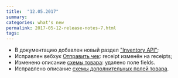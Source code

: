 ```yaml
---
title:  "12.05.2017"
summary:
categories: what's new
permalink: 2017-05-12-release-notes-7.html
tags:
---
```


* В документацию добавлен новый раздел ["Inventory API"](./doc_java_inventory.html);
* Исправлен вебхук [Отправить чек](https://api.evotor.ru/docs/#tag/Vebhuki-uvedomleniya%2Fpaths%2F~1partner.ru~1api~1v1~1receipts%2Fpost): receipt изменён на receipts;
* Изменено описание [схемы товара](https://api.evotor.ru/docs/#tag/Tovary-i-dokumenty%2Fpaths%2F~1api.evotor.ru~1api~1v1~1inventories~1stores~1%7BstoreUuid%7D~1products%2Fpost): удалено поле fields.
* Исправлено описание [схемы дополнительных полей товара](https://api.evotor.ru/docs/#tag/Shemy-i-dopolnitelnye-polya-tovarov%2Fpaths%2F~1api.evotor.ru~1api~1v1~1inventories~1stores~1%7BstoreUuid%7D~1products~1schemes%2Fpost).
